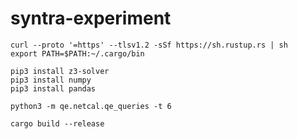 # syntra-experiment

```
curl --proto '=https' --tlsv1.2 -sSf https://sh.rustup.rs | sh
export PATH=$PATH:~/.cargo/bin
```

```
pip3 install z3-solver
pip3 install numpy
pip3 install pandas
```

```
python3 -m qe.netcal.qe_queries -t 6
```

```
cargo build --release
```
